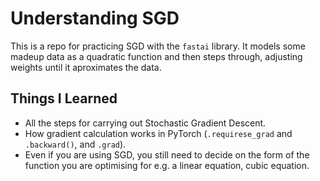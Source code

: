 # Understanding SGD

This is a repo for practicing SGD with the `fastai` library. It models some madeup data as a quadratic function and then steps through, adjusting weights until it aproximates the data.

## Things I Learned

- All the steps for carrying out Stochastic Gradient Descent. 
- How gradient calculation works in PyTorch (`.requirese_grad` and `.backward()`, and `.grad`).
- Even if you are using SGD, you still need to decide on the form of the function you are optimising for e.g. a linear equation, cubic equation.
